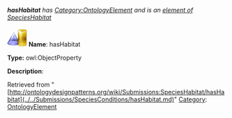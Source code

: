 ___hasHabitat__ has [Category:OntologyElement](../../Category/OntologyElement.md "Category:OntologyElement") and is an [element of](../../Property/ElementOf.md "Property:ElementOf") [SpeciesHabitat](../../Submissions/SpeciesHabitat.md "Submissions:SpeciesHabitat")_


  




[![ObjectProperty](../../images/thumb/c/c3/ObjectProperty.gif/45px-ObjectProperty.gif)](../../Image/ObjectProperty.gif.md "ObjectProperty")
__Name__: hasHabitat 


__Type:__ owl:ObjectProperty 


__Description__: 





Retrieved from "[http://ontologydesignpatterns.org/wiki/Submissions:SpeciesHabitat/hasHabitat](../../Submissions/SpeciesConditions/hasHabitat.md)"
 [Category](http://ontologydesignpatterns.org/wiki/Special:Categories "Special:Categories"): [OntologyElement](../../Category/OntologyElement.md "Category:OntologyElement")